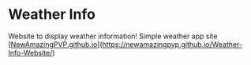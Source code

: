 # Weather Info
Website to display weather information!
Simple weather app site 
[[NewAmazingPVP.github.io](https://newamazingpvp.github.io)](https://newamazingpvp.github.io/Weather-Info-Website/)
